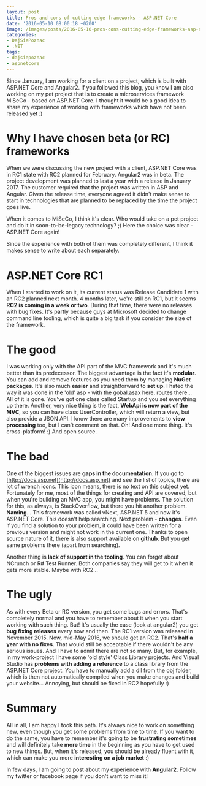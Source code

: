 ```yaml
---
layout: post
title: Pros and cons of cutting edge frameworks - ASP.NET Core
date: '2016-05-10 08:00:18 +0200'
image: /images/posts/2016-05-10-pros-cons-cutting-edge-frameworks-asp-net-core/featured.jpg
categories:
- DajSiePoznac
- .NET
tags:
- dajsiepoznac
- aspnetcore
---
```

Since January, I am working for a client on a project, which is built with ASP.NET Core and Angular2. If you followed this blog, you know I am also working on my pet project that is to create a microservices framework MiSeCo - based on ASP.NET Core. I thought it would be a good idea to share my experience of working with frameworks which have not been released yet :)

# Why I have chosen beta (or RC) frameworks
When we were discussing the new project with a&nbsp;client, ASP.NET Core was in RC1 state with RC2 planned for February. Angular2 was in beta. The project development was planned to last a year with a release in January 2017. The customer required that the project was written in ASP and Angular. Given the release time, everyone agreed it didn't make sense to start in technologies that are planned to be replaced by the time the project goes live.

When it comes to MiSeCo, I think it's clear. Who would take on a pet project and do it in soon-to-be-legacy technology? ;) Here the choice was clear - ASP.NET Core again!

Since the experience with both of them was completely different, I think it makes sense to write about each separately.

# ASP.NET Core RC1
When I started to work on it, its current status was Release Candidate 1 with an RC2 planned next month. 4 months later, we're still on RC1, but it seems **RC2 is coming in a week or two**. During that time, there were no releases with bug fixes. It's partly because guys at Microsoft decided to change command line tooling, which is quite a big task if you consider the size of the framework.

# The good
I was working only with the API part of the MVC framework and it's much better than its predecessor. The biggest advantage is the fact it's **modular**. You can add and remove features as you need them by managing **NuGet packages**. It's also much **easier** and straightforward to **set up**. I hated the way it was done in the 'old' asp - with the gobal.asax here, routes there... All of it is gone. You've got one class called Startup and you set everything up there. Another, very nice thing is the fact, **WebApi is now part of the MVC**, so you can have class UserController, which will return a view, but also provide a JSON API. I know there are many improvements to **view processing** too, but I can't comment on that. Oh! And one more thing. It's cross-platform! :) And open source.

# The bad
One of the biggest issues are **gaps in the documentation**. If you go to [http://docs.asp.net](http://docs.asp.net) and see the list of topics, there are lot of wrench icons. This icon means, there is no text on this subject yet. Fortunately for me, most of the things for creating and API are covered, but when you're building an MVC app, you might have problems. The solution for this, as always, is StackOverflow, but there you hit another problem. **Naming**... This framework was called vNext, ASP.NET 5 and now it's ASP.NET Core. This doesn't help searching. Next problem - **changes**. Even if you find a solution to your problem, it could have been written for a previous version and might not work in the current one. Thanks to open source nature of it, there is also support available on **github**. But you get same problems there (apart from searching).

Another thing is **lack of support in the tooling**. You can forget about NCrunch or R# Test Runner. Both companies say they will get to it when it gets more stable. Maybe with RC2...

# The ugly
As with every Beta or RC version, you get some bugs and errors. That's completely normal and you have to remember about it when you start working with such thing. But! It's usually the case (look at angular2) you get **bug fixing releases** every now and then. The RC1 version was released in November 2015. Now, mid-May 2016, we should get an RC2. That's **half a year with no fixes**. That would still be acceptable if there wouldn't be any serious issues. And I have to admit there are not so many. But, for example, in my work-project I have some 'old style' Class Library projects. And Visual Studio has **problems with adding a reference** to a class library from the ASP.NET Core project. You have to manually add a dll from the obj folder, which is then not automatically compiled when you make changes and build your website... Annoying, but should be fixed in RC2 hopefully :)

# Summary
All in all, I am happy I took this path. It's always nice to work on something new, even though you get some problems from time to time. If you want to do the same, you have to remember it's going to be **frustrating sometimes** and will definitely take **more time** in the beginning as you have to get used to new things. But, when it's released, you should be already fluent with it, which can make you more **interesting on a job market** :)

In few days, I am going to post about my experience with **Angular2**. Follow my twitter or facebook page if you don't want to miss it!
